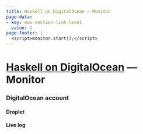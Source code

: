 ```yaml
---
title: Haskell on DigitalOcean — Monitor
page-data:
- key: max-section-link-level
  value: 2
page-footer: |
  <script>monitor.start();</script>
---
```



[Haskell on DigitalOcean](/deploy/) —<br> Monitor
=================================================


### DigitalOcean account

<div id="digitalocean-account-widget" class="widget"></div>


#### Droplet

<div id="droplet-widget" class="widget"></div>
<div id="droplet-legend" class="full"></div>

<div id="action-widget" class="widget"></div>


#### Live log

<div id="monitor-legend" class="full"></div>
